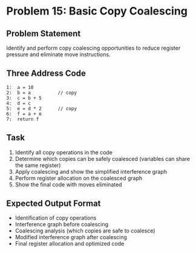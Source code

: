 # Problem 15: Basic Copy Coalescing

## Problem Statement
Identify and perform copy coalescing opportunities to reduce register pressure and eliminate move instructions.

## Three Address Code
```
1:  a = 10
2:  b = a          // copy
3:  c = b + 5
4:  d = c
5:  e = d * 2      // copy
6:  f = a + e
7:  return f
```

## Task
1. Identify all copy operations in the code
2. Determine which copies can be safely coalesced (variables can share the same register)
3. Apply coalescing and show the simplified interference graph
4. Perform register allocation on the coalesced graph
5. Show the final code with moves eliminated

## Expected Output Format
- Identification of copy operations
- Interference graph before coalescing
- Coalescing analysis (which copies are safe to coalesce)
- Modified interference graph after coalescing
- Final register allocation and optimized code
